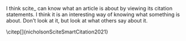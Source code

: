 I think scite_ can know what an article is about by viewing its citation statements.
I think it is an interesting way of knowing what something is about. 
Don't look at it, but look at what others say about it.

\citep[]{nicholsonSciteSmartCitation2021}